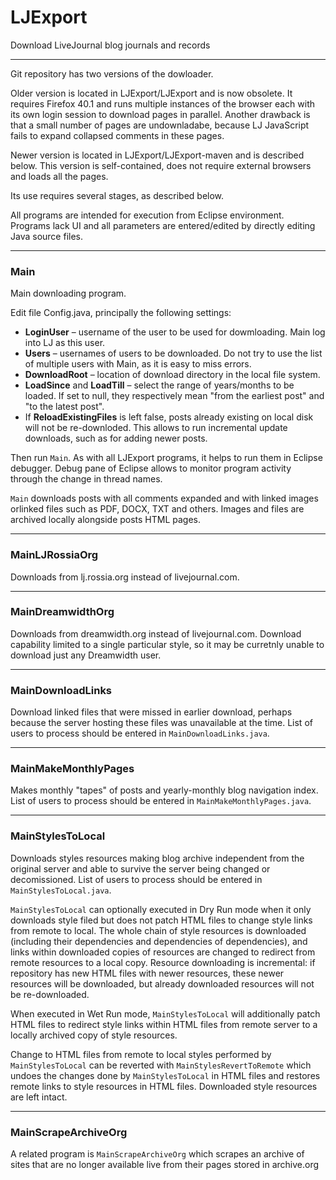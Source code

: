 # LJExport

Download LiveJournal blog journals and records

---

Git repository has two versions of the dowloader.

Older version is located in LJExport/LJExport and is now obsolete. It requires Firefox 40.1 and runs multiple instances of the browser each with its own login session to download pages in parallel. Another drawback is that a small number of pages are undownladabe, because LJ JavaScript fails to expand collapsed comments in these pages.

Newer version is located in LJExport/LJExport-maven and is described below. This version is self-contained, does not require external browsers and loads all the pages.

Its use requires several stages, as described below.

All programs are intended for execution from Eclipse environment. Programs lack UI and all parameters are entered/edited by directly editing Java source files.

----

### Main

Main downloading program.

Edit file Config.java, principally the following settings:

- **LoginUser** – username of the user to be used for dowmloading. Main log into LJ as this user.
- **Users** – usernames of users to be downloaded. Do not try to use the list of multiple users with Main, as it is easy to miss errors.
- **DownloadRoot** – location of download directory in the local file system.
- **LoadSince** and **LoadTill** – select the range of years/months to be loaded. If set to null, they respectively mean "from the earliest post" and "to the latest post".
- If **ReloadExistingFiles** is left false, posts already existing on local disk will not be re-downloded. This allows to run incremental update downloads, such as for adding newer posts.

Then run `Main`. As with all LJExport programs, it helps to run them in Eclipse debugger. Debug pane of Eclipse allows to monitor program activity through the change in thread names.

`Main` downloads posts with all comments expanded and with linked images orlinked files such as PDF, DOCX, TXT and others. Images and files are archived locally alongside posts HTML pages.

----

### MainLJRossiaOrg

Downloads from lj.rossia.org instead of livejournal.com.

----

### MainDreamwidthOrg

Downloads from dreamwidth.org instead of livejournal.com.
Download capability limited to a single particular style, so it may be curretnly unable to download just any Dreamwidth user.

----

### MainDownloadLinks

Download linked files that were missed in earlier download, perhaps because the server hosting these files was unavailable at the time. List of users to process should be entered in `MainDownloadLinks.java`.

----

### MainMakeMonthlyPages

Makes monthly "tapes" of posts and yearly-monthly blog navigation index. List of users to process should be entered in `MainMakeMonthlyPages.java`.

----

### MainStylesToLocal

Downloads styles resources making blog archive independent from the original server and able to survive the server being changed or decomissioned. List of users to process should be entered in `MainStylesToLocal.java`.

`MainStylesToLocal` can optionally executed in Dry Run mode when it only downloads style filed but does not patch HTML files to change style links from remote to local. The whole chain of style resources is downloaded (including their dependencies and dependencies of dependencies), and links within downloaded copies of resources are changed to redirect from remote resources to a local copy. Resource downloading is incremental: if repository has new HTML files with newer resources, these newer resources will be downloaded, but already downloaded resources will not be re-downloaded.

When executed in Wet Run mode, `MainStylesToLocal` will additionally patch HTML files to redirect style links within HTML files from remote server to a locally archived copy of style resources.

Change to HTML files from remote to local styles performed by `MainStylesToLocal` can be reverted with `MainStylesRevertToRemote` which undoes the changes done by `MainStylesToLocal` in HTML files and restores remote links to style resources in HTML files. Downloaded style resources are left intact.

----

### MainScrapeArchiveOrg

A related program is `MainScrapeArchiveOrg` which scrapes an archive of sites that are no longer available live from their pages stored in archive.org